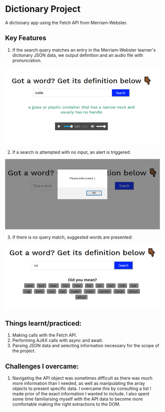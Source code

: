 # Dictionary Project
A dictionary app using the Fetch API from Merriam-Webster.

## Key Features

1. If the search query matches an entry in the Merriam-Webster learner's dictionary JSON data, we output definition and an audio file with pronunciation. 

 ![Dictionary Example](/dictionary-example.png)
 
 2. If a search is attempted with no input, an alert is triggered:
 
 ![Dictionary Example #2](/dictionary-example2.png)
 
 3. If there is no query match, suggested words are presented:
 
 ![Dictionary Example #3](/dictionary-example3.png)
 
 ## Things learnt/practiced:
 
 1. Making calls with the Fetch API. 
 2. Performing AJAX calls with async and await.
 3. Parsing JSON data and selecting information necessary for the scope of the project. 
 
 ## Challenges I overcame: 
 
 1. Navigating the API object was sometimes difficult as there was much more information than I needed, as well as manipulating the array objects to present specific        data. I overcame this by consulting a list I made prior of the exact information I wanted to include. I also spent some time familiarsing myself with the API data to become more comfortable making the right extractions to the DOM. 
